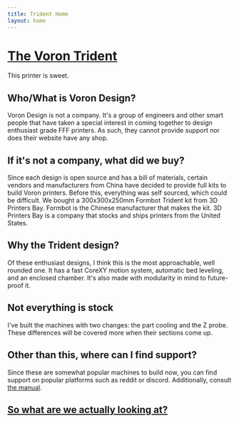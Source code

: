 ```yaml
---
title: Trident Home
layout: home
---
```


# [The Voron Trident]
This printer is sweet.

## Who/What is Voron Design?
Voron Design is not a company. It's a group of engineers and other smart people that have taken a special interest in coming together to design enthusiast grade FFF printers. As such, they cannot provide support nor does their website have any shop.

## If it's not a company, what did we buy?
Since each design is open source and has a bill of materials, certain vendors and manufacturers from China have decided to provide full kits to build Voron printers. Before this, everything was self sourced, which could be difficult. We bought a 300x300x250mm Formbot Trident kit from 3D Printers Bay. Formbot is the Chinese manufacturer that makes the kit. 3D Printers Bay is a company that stocks and ships printers from the United States.

## Why the Trident design?
Of these enthusiast designs, I think this is the most approachable, well rounded one. It has a fast CoreXY motion system, automatic bed leveling, and an enclosed chamber. It's also made with modularity in mind to future-proof it.

## Not everything is stock
I've built the machines with two changes: the part cooling and the Z probe. These differences will be covered more when their sections come up.

## Other than this, where can I find support?
Since these are somewhat popular machines to build now, you can find support on popular platforms such as reddit or discord. Additionally, consult [the manual].

## [So what are we actually looking at?]

[The Voron Trident]: https://vorondesign.com/voron_trident
[the manual]: https://github.com/VoronDesign/Voron-Trident/blob/main/Manual/Assembly_Manual_Trident.pdf
[So what are we actually looking at?]: https://intervade.github.io/trident-walkthrough/trident_motion.html
